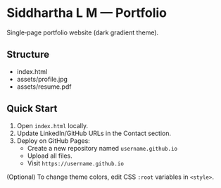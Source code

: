 # Siddhartha L M — Portfolio

Single‑page portfolio website (dark gradient theme).

## Structure
- index.html
- assets/profile.jpg
- assets/resume.pdf

## Quick Start
1. Open `index.html` locally.
2. Update LinkedIn/GitHub URLs in the Contact section.
3. Deploy on GitHub Pages:
   - Create a new repository named `username.github.io`
   - Upload all files.
   - Visit `https://username.github.io`

(Optional) To change theme colors, edit CSS `:root` variables in `<style>`.
